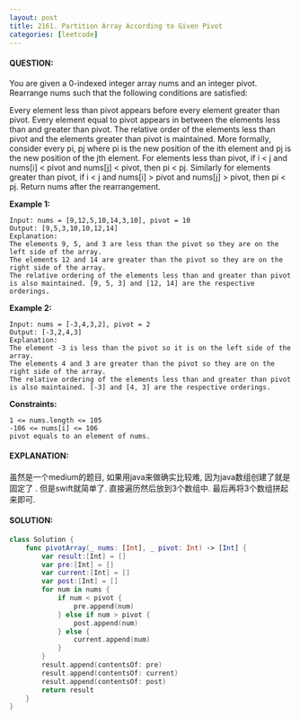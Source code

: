 ```yaml
---
layout: post
title: 2161. Partition Array According to Given Pivot
categories: [leetcode]
---
```

#### QUESTION:
You are given a 0-indexed integer array nums and an integer pivot. Rearrange nums such that the following conditions are satisfied:

Every element less than pivot appears before every element greater than pivot.
Every element equal to pivot appears in between the elements less than and greater than pivot.
The relative order of the elements less than pivot and the elements greater than pivot is maintained.
More formally, consider every pi, pj where pi is the new position of the ith element and pj is the new position of the jth element. For elements less than pivot, if i < j and nums[i] < pivot and nums[j] < pivot, then pi < pj. Similarly for elements greater than pivot, if i < j and nums[i] > pivot and nums[j] > pivot, then pi < pj.
Return nums after the rearrangement.

 

__Example 1:__
```
Input: nums = [9,12,5,10,14,3,10], pivot = 10
Output: [9,5,3,10,10,12,14]
Explanation: 
The elements 9, 5, and 3 are less than the pivot so they are on the left side of the array.
The elements 12 and 14 are greater than the pivot so they are on the right side of the array.
The relative ordering of the elements less than and greater than pivot is also maintained. [9, 5, 3] and [12, 14] are the respective orderings.
```
__Example 2:__
```
Input: nums = [-3,4,3,2], pivot = 2
Output: [-3,2,4,3]
Explanation: 
The element -3 is less than the pivot so it is on the left side of the array.
The elements 4 and 3 are greater than the pivot so they are on the right side of the array.
The relative ordering of the elements less than and greater than pivot is also maintained. [-3] and [4, 3] are the respective orderings.
```
 

__Constraints:__
```
1 <= nums.length <= 105
-106 <= nums[i] <= 106
pivot equals to an element of nums.
```
#### EXPLANATION:

虽然是一个medium的题目, 如果用java来做确实比较难, 因为java数组创建了就是固定了 . 但是swift就简单了. 直接遍历然后放到3个数组中. 最后再将3个数组拼起来即可. 

#### SOLUTION:
```swift
class Solution {
    func pivotArray(_ nums: [Int], _ pivot: Int) -> [Int] {
        var result:[Int] = []
        var pre:[Int] = []
        var current:[Int] = []
        var post:[Int] = []
        for num in nums {
            if num < pivot {
                pre.append(num)
            } else if num > pivot {
                post.append(num)
            } else {
                current.append(num)
            }
        }
        result.append(contentsOf: pre)
        result.append(contentsOf: current)
        result.append(contentsOf: post)
        return result
    }
}
```
